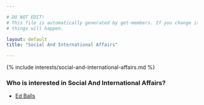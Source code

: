 ```yaml
---

# DO NOT EDIT!
# This file is automatically generated by get-members. If you change it, bad
# things will happen.

layout: default
title: "Social And International Affairs"

---
```


{% include interests/social-and-international-affairs.md %}

### Who is interested in Social And International Affairs?


* [Ed Balls](members/ed-balls.html)
